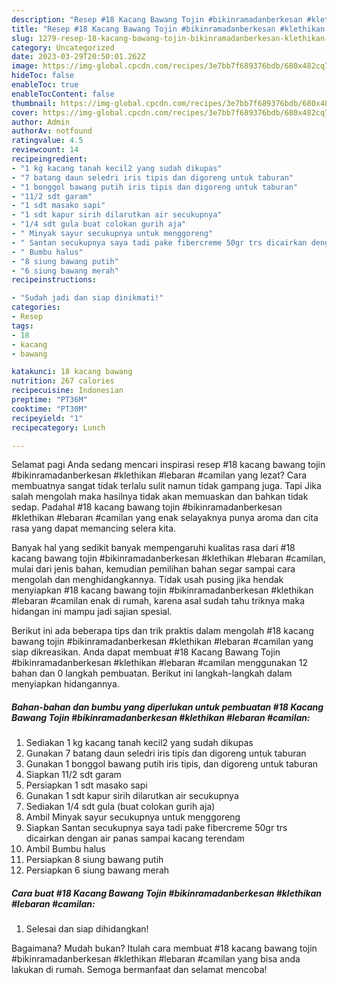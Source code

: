 ```yaml
---
description: "Resep #18 Kacang Bawang Tojin #bikinramadanberkesan #klethikan #lebaran #camilan{ yang Sempurna,  Menu Buat lebaran"
title: "Resep #18 Kacang Bawang Tojin #bikinramadanberkesan #klethikan #lebaran #camilan{ yang Sempurna,  Menu Buat lebaran"
slug: 1279-resep-18-kacang-bawang-tojin-bikinramadanberkesan-klethikan-lebaran-camilan-yang-sempurna-menu-buat-lebaran
category: Uncategorized
date: 2023-03-29T20:50:01.262Z
image: https://img-global.cpcdn.com/recipes/3e7bb7f689376bdb/680x482cq70/18-kacang-bawang-tojin-bikinramadanberkesan-klethikan-lebaran-camilan-foto-resep-utama.jpg
hideToc: false
enableToc: true
enableTocContent: false
thumbnail: https://img-global.cpcdn.com/recipes/3e7bb7f689376bdb/680x482cq70/18-kacang-bawang-tojin-bikinramadanberkesan-klethikan-lebaran-camilan-foto-resep-utama.jpg
cover: https://img-global.cpcdn.com/recipes/3e7bb7f689376bdb/680x482cq70/18-kacang-bawang-tojin-bikinramadanberkesan-klethikan-lebaran-camilan-foto-resep-utama.jpg
author: Admin
authorAv: notfound
ratingvalue: 4.5
reviewcount: 14
recipeingredient:
- "1 kg kacang tanah kecil2 yang sudah dikupas"
- "7 batang daun seledri iris tipis dan digoreng untuk taburan"
- "1 bonggol bawang putih iris tipis dan digoreng untuk taburan"
- "11/2 sdt garam"
- "1 sdt masako sapi"
- "1 sdt kapur sirih dilarutkan air secukupnya"
- "1/4 sdt gula buat colokan gurih aja"
- " Minyak sayur secukupnya untuk menggoreng"
- " Santan secukupnya saya tadi pake fibercreme 50gr trs dicairkan dengan air panas sampai kacang terendam"
- " Bumbu halus"
- "8 siung bawang putih"
- "6 siung bawang merah"
recipeinstructions:

- "Sudah jadi dan siap dinikmati!"
categories:
- Resep
tags:
- 18
- kacang
- bawang

katakunci: 18 kacang bawang 
nutrition: 267 calories
recipecuisine: Indonesian
preptime: "PT36M"
cooktime: "PT30M"
recipeyield: "1"
recipecategory: Lunch

---
```



Selamat pagi Anda sedang mencari inspirasi resep #18 kacang bawang tojin #bikinramadanberkesan #klethikan #lebaran #camilan yang lezat? Cara membuatnya sangat tidak terlalu sulit namun tidak gampang juga. Tapi Jika salah mengolah maka hasilnya tidak akan memuaskan dan bahkan tidak sedap. Padahal #18 kacang bawang tojin #bikinramadanberkesan #klethikan #lebaran #camilan yang enak selayaknya punya aroma dan cita rasa yang dapat memancing selera kita.




Banyak hal yang sedikit banyak mempengaruhi kualitas rasa dari #18 kacang bawang tojin #bikinramadanberkesan #klethikan #lebaran #camilan, mulai dari jenis bahan, kemudian pemilihan bahan segar sampai cara mengolah dan menghidangkannya. Tidak usah pusing jika hendak menyiapkan #18 kacang bawang tojin #bikinramadanberkesan #klethikan #lebaran #camilan enak di rumah, karena asal sudah tahu triknya maka hidangan ini mampu jadi sajian spesial.


Berikut ini ada beberapa tips dan trik praktis dalam mengolah #18 kacang bawang tojin #bikinramadanberkesan #klethikan #lebaran #camilan yang siap dikreasikan. Anda dapat membuat #18 Kacang Bawang Tojin #bikinramadanberkesan #klethikan #lebaran #camilan menggunakan 12 bahan dan 0 langkah pembuatan. Berikut ini langkah-langkah dalam menyiapkan hidangannya.

<!--inarticleads1-->

##### Bahan-bahan dan bumbu yang diperlukan untuk pembuatan #18 Kacang Bawang Tojin #bikinramadanberkesan #klethikan #lebaran #camilan:

1. Sediakan 1 kg kacang tanah kecil2 yang sudah dikupas
1. Gunakan 7 batang daun seledri iris tipis dan digoreng untuk taburan
1. Gunakan 1 bonggol bawang putih iris tipis, dan digoreng untuk taburan
1. Siapkan 11/2 sdt garam
1. Persiapkan 1 sdt masako sapi
1. Gunakan 1 sdt kapur sirih dilarutkan air secukupnya
1. Sediakan 1/4 sdt gula (buat colokan gurih aja)
1. Ambil  Minyak sayur secukupnya untuk menggoreng
1. Siapkan  Santan secukupnya saya tadi pake fibercreme 50gr trs dicairkan dengan air panas sampai kacang terendam
1. Ambil  Bumbu halus
1. Persiapkan 8 siung bawang putih
1. Persiapkan 6 siung bawang merah




<!--inarticleads2-->

##### Cara buat #18 Kacang Bawang Tojin #bikinramadanberkesan #klethikan #lebaran #camilan:


1. Selesai dan siap dihidangkan!



Bagaimana? Mudah bukan? Itulah cara membuat #18 kacang bawang tojin #bikinramadanberkesan #klethikan #lebaran #camilan yang bisa anda lakukan di rumah. Semoga bermanfaat dan selamat mencoba!
